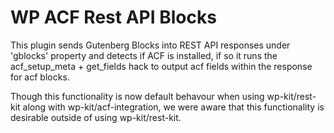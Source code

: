# WP ACF Rest API Blocks

This plugin sends Gutenberg Blocks into REST API responses under 'gblocks' property and detects if ACF is installed, if so it runs the acf_setup_meta + get_fields hack to output acf fields within the response for acf blocks.

Though this functionality is now default behavour when using wp-kit/rest-kit along with wp-kit/acf-integration, we were aware that this functionality is desirable outside of using wp-kit/rest-kit.
